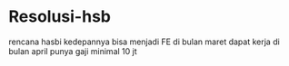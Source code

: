# Resolusi-hsb
rencana hasbi kedepannya
bisa menjadi FE di bulan maret
dapat kerja di bulan april
punya gaji minimal 10 jt
